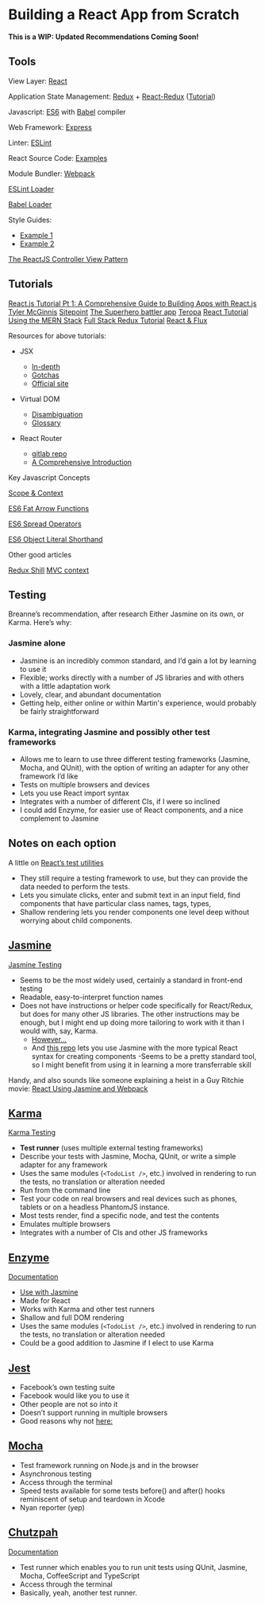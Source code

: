 ---
---

# Building a React App from Scratch

**This is a WIP: Updated Recommendations Coming Soon!**

## Tools

View Layer: [React](https://facebook.gitlab.io/react/)

Application State Management: [Redux](http://redux.js.org/) + [React-Redux](https://gitlab.com/reactjs/react-redux) ([Tutorial](https://egghead.io/lessons/javascript-redux-the-single-immutable-state-tree))

Javascript: [ES6](https://leanpub.com/understandinges6/read) with [Babel](http://babeljs.io/) compiler

Web Framework: [Express](http://expressjs.com/)

Linter: [ESLint](https://gitlab.com/eslint/eslint)

React Source Code: [Examples](https://react.rocks/tag/Bootstrap)

Module Bundler: [Webpack](https://webpack.gitlab.io/)

[ESLint Loader](https://gitlab.com/MoOx/eslint-loader)

[Babel Loader](https://gitlab.com/babel/babel-loader)

Style Guides:

- [Example 1](https://gitlab.com/airbnb/javascript)
- [Example 2](https://gitlab.com/airbnb/javascript/tree/master/react)

[The ReactJS Controller View Pattern](http://blog.andrewray.me/the-reactjs-controller-view-pattern/)

## Tutorials

[React.js Tutorial Pt 1: A Comprehensive Guide to Building Apps with React.js](http://tylermcginnis.com/reactjs-tutorial-a-comprehensive-guide-to-building-apps-with-react/)
[Tyler McGinnis](https://tylermcginnis.com/reactjs-tutorial-a-comprehensive-guide-to-building-apps-with-react/)
[Sitepoint](http://www.sitepoint.com/how-to-build-a-todo-app-using-react-redux-and-immutable-js/)
[The Superhero battler app](http://blog.krawaller.se/posts/a-react-redux-example-app/)
[Teropa](http://teropa.info/blog/2015/09/10/full-stack-redux-tutorial.html)
[React Tutorial Using the MERN Stack](https://hashnode.com/post/react-tutorial-using-mern-stack-ciiyus9m700qqge53mer0isxz)
[Full Stack Redux Tutorial](http://teropa.info/blog/2015/09/10/full-stack-redux-tutorial.html)
[React & Flux](http://survivejs.com/webpack_react/react_and_flux/)

Resources for above tutorials:

- JSX
  - [In-depth](https://facebook.gitlab.io/react/docs/jsx-in-depth.html)
  - [Gotchas](https://facebook.gitlab.io/react/docs/jsx-gotchas.html)
  - [Official site](https://jsx.gitlab.io/)

- Virtual DOM
  - [Disambiguation](http://jbi.sh/what-is-virtual-dom/)
  - [Glossary](https://facebook.gitlab.io/react/docs/glossary.html)

- React Router
  - [gitlab repo](https://gitlab.com/reactjs/react-router)
  - [A Comprehensive Introduction](https://www.themarketingtechnologist.co/react-router-an-introduction/)

Key Javascript Concepts

[Scope & Context](http://ryanmorr.com/understanding-scope-and-context-in-javascript/)

[ES6 Fat Arrow Functions](https://strongloop.com/strongblog/an-introduction-to-javascript-es6-arrow-functions/)

[ES6 Spread Operators](http://www.datchley.name/es6-rest-spread-defaults-and-destructuring/)

[ES6 Object Literal Shorthand](http://www.benmvp.com/learning-es6-enhanced-object-literals/)

Other good articles

[Redux Shill](https://blog.andyet.com/2015/08/06/what-the-flux-lets-redux/)
[MVC context](http://blog.andrewray.me/the-reactjs-controller-view-pattern/)

## Testing

Breanne’s recommendation, after research
Either Jasmine on its own, or Karma. Here’s why:

### Jasmine alone

- Jasmine is an incredibly common standard, and I’d gain a lot by learning to use it
- Flexible; works directly with a number of JS libraries and with others with a little adaptation work
- Lovely, clear, and abundant documentation
- Getting help, either online or within Martin's experience, would probably be fairly straightforward

### Karma, integrating Jasmine and possibly other test frameworks

- Allows me to learn to use three different testing frameworks (Jasmine, Mocha, and QUnit), with the option of writing an adapter for any other framework I’d like
- Tests on multiple browsers and devices
- Lets you use React import syntax
- Integrates with a number of different CIs, if I were so inclined
- I could add Enzyme, for easier use of React components, and a nice complement to Jasmine

## Notes on each option

A little on [React’s test utilities](https://facebook.gitlab.io/react/docs/test-utils.html)

- They still require a testing framework to use, but they can provide the data needed to perform the tests.
- Lets you simulate clicks, enter and submit text in an input field, find components that have particular class names, tags,  types,
- Shallow rendering lets you render components one level deep without worrying about child components.

## [Jasmine](http://jasmine.gitlab.io/)

[Jasmine Testing](http://revelry.co/react-testing-with-jasmine/)

- Seems to be the most widely used, certainly a standard in front-end testing
- Readable, easy-to-interpret function names
- Does not have instructions or helper code specifically for React/Redux, but does for many other JS libraries. The other instructions may be enough, but I might end up doing more tailoring to work with it than I would with, say, Karma.
  - [However...](http://revelry.co/react-testing-with-jasmine/react-addons-test-utils)
  - And [this repo](https://gitlab.com/tommyh/jasmine-react) lets you use Jasmine with the more typical React syntax for creating components
-Seems to be a pretty standard tool, so I might benefit from using it in learning a more transferrable skill

Handy, and also sounds like someone explaining a heist in a Guy Ritchie movie: [React Using Jasmine and Webpack](https://egghead.io/lessons/react-unit-testing-a-react-component-using-jasmine-and-webpack)

## [Karma](http://karma-runner.gitlab.io/0.13/index.html)

[Karma Testing](https://www.toptal.com/react/how-react-components-make-ui-testing-easy)

- **Test runner** (uses multiple external testing frameworks)
- Describe your tests with Jasmine, Mocha, QUnit, or write a simple adapter for any framework
- Uses the same modules (`<TodoList />`, etc.) involved in rendering to run the tests, no translation or alteration needed
- Run from the command line
- Test your code on real browsers and real devices such as phones, tablets or on a headless PhantomJS instance.
- Most tests render, find a specific node, and test the contents
- Emulates multiple browsers
- Integrates with a number of CIs and other JS frameworks

## [Enzyme](https://gitlab.com/airbnb/enzyme)

[Documentation](https://gitlab.com/airbnb/enzyme/blob/master/docs/guides/react-native.md)

- [Use with Jasmine](https://gitlab.com/blainekasten/jasmine-enzyme)
- Made for React
- Works with Karma and other test runners
- Shallow and full DOM rendering
- Uses the same modules (`<TodoList />`, etc.) involved in rendering to run the tests, no translation or alteration needed
- Could be a good addition to Jasmine if I elect to use Karma

## [Jest](https://facebook.gitlab.io/jest/)

- Facebook’s own testing suite
- Facebook would like you to use it
- Other people are not so into it
- Doesn’t support running in multiple browsers
- Good reasons why not [here:](https://www.toptal.com/react/how-react-components-make-ui-testing-easy)

## [Mocha](http://mochajs.org)

- Test framework running on Node.js and in the browser
- Asynchronous testing
- Access through the terminal
- Speed tests available for some tests
before() and after() hooks reminiscent of setup and teardown in Xcode
- Nyan reporter (yep)

## [Chutzpah](http://mmanela.gitlab.io/chutzpah/)

[Documentation](https://gitlab.com/mmanela/chutzpah/wiki)

- Test runner which enables you to run unit tests using QUnit, Jasmine, Mocha, CoffeeScript and TypeScript
- Access through the terminal
- Basically, yeah, another test runner.
